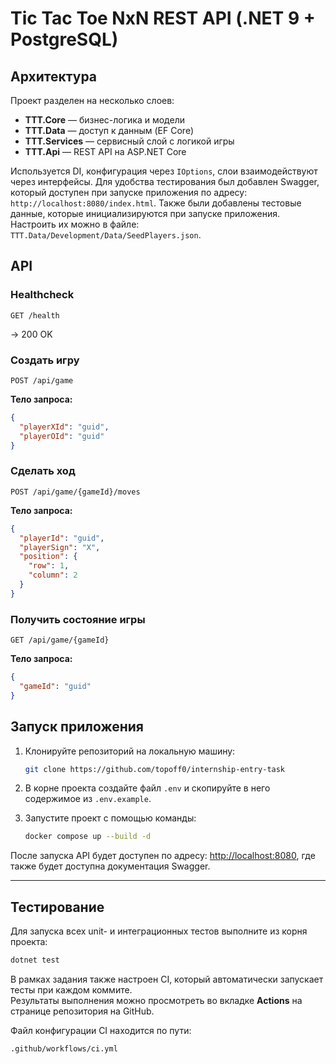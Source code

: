 # Tic Tac Toe NxN REST API (.NET 9 + PostgreSQL)

## Архитектура

Проект разделен на несколько слоев:

- **TTT.Core** — бизнес-логика и модели
- **TTT.Data** — доступ к данным (EF Core)
- **TTT.Services** — сервисный слой с логикой игры
- **TTT.Api** — REST API на ASP.NET Core

Используется DI, конфигурация через `IOptions`, слои взаимодействуют через интерфейсы. Для удобства тестирования был добавлен Swagger, который доступен при запуске приложения по адресу: `http://localhost:8080/index.html`. Также были добавлены тестовые данные, которые инициализируются при запуске приложения. Настроить их можно в файле: `TTT.Data/Development/Data/SeedPlayers.json`.

## API

### Healthcheck

`GET /health`

→ 200 OK

### Создать игру

`POST /api/game`

**Тело запроса:**

```json
{
  "playerXId": "guid",
  "playerOId": "guid"
}
```

### Сделать ход

`POST /api/game/{gameId}/moves`

**Тело запроса:**

```json
{
  "playerId": "guid",
  "playerSign": "X",
  "position": {
    "row": 1,
    "column": 2
  }
}
```

### Получить состояние игры

`GET /api/game/{gameId}`

**Тело запроса:**

```json
{
  "gameId": "guid"
}
```

## Запуск приложения

1. Клонируйте репозиторий на локальную машину:

   ```bash
   git clone https://github.com/topoff0/internship-entry-task
   ```

2. В корне проекта создайте файл `.env` и скопируйте в него содержимое из `.env.example`.

3. Запустите проект с помощью команды:

   ```bash
   docker compose up --build -d
   ```

После запуска API будет доступен по адресу: [http://localhost:8080](http://localhost:8080), где также будет доступна документация Swagger.

---

## Тестирование

Для запуска всех unit- и интеграционных тестов выполните из корня проекта:

```bash
dotnet test
```

В рамках задания также настроен CI, который автоматически запускает тесты при каждом коммите.  
Результаты выполнения можно просмотреть во вкладке **Actions** на странице репозитория на GitHub.

Файл конфигурации CI находится по пути:

```
.github/workflows/ci.yml
```
